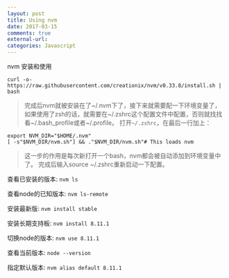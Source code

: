 ```yaml
---
layout: post
title: Using nvm
date: 2017-03-15
comments: true
external-url:
categories: Javascript
---
```


 nvm 安装和使用

`curl -o- https://raw.githubusercontent.com/creationix/nvm/v0.33.8/install.sh | bash`
<br>


>完成后nvm就被安装在了~/.nvm下了，接下来就需要配一下环境变量了，如果使用了zsh的话，就需要在~/.zshrc这个配置文件中配置，否则就找找看~/.bash_profile或者~/.profile。
打开`~/.zshrc`，在最后一行加上：

```
export NVM_DIR="$HOME/.nvm"
[ -s"$NVM_DIR/nvm.sh"] && ."$NVM_DIR/nvm.sh"# This loads nvm
```
>这一步的作用是每次新打开一个bash，nvm都会被自动添加到环境变量中了。
完成后输入source ~/.zshrc重新启动一下配置。



查看已安装的版本:
`nvm ls`

查看node的已知版本:
`nvm ls-remote`

安装最新版:
`nvm install stable`

安装长期支持板:
`nvm install 8.11.1`

切换node的版本:
`nvm use 8.11.1`

查看当前版本:
`node --version`

指定默认版本:
`nvm alias default 8.11.1`


